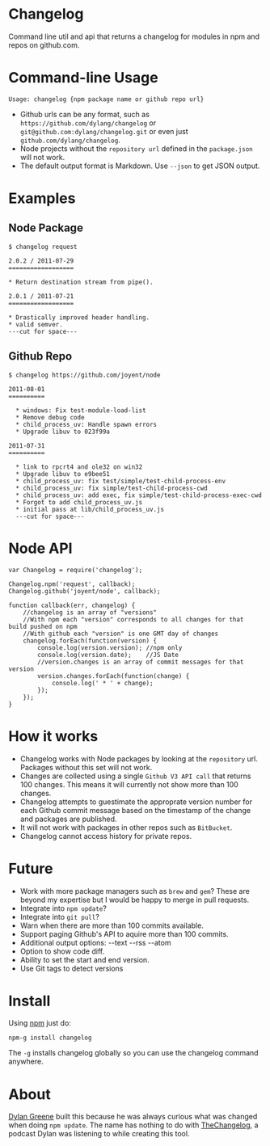 Changelog
=========

Command line util and api that returns a changelog for modules in npm and repos on github.com.

Command-line Usage
==================

    Usage: changelog {npm package name or github repo url}

 * Github urls can be any format, such as `https://github.com/dylang/changelog` or `git@github.com:dylang/changelog.git` or even just `github.com/dylang/changelog`.
 * Node projects without the `repository url` defined in the `package.json` will not work.
 * The default output format is Markdown.  Use `--json` to get JSON output. 

Examples
========

Node Package
------------

    $ changelog request

    2.0.2 / 2011-07-29
    ==================

    * Return destination stream from pipe().

    2.0.1 / 2011-07-21
    ==================

    * Drastically improved header handling.
    * valid semver.
    ---cut for space---

Github Repo
-----------

    $ changelog https://github.com/joyent/node

    2011-08-01
    ==========

      * windows: Fix test-module-load-list
      * Remove debug code
      * child_process_uv: Handle spawn errors
      * Upgrade libuv to 023f99a

    2011-07-31
    ==========

      * link to rpcrt4 and ole32 on win32
      * Upgrade libuv to e9bee51
      * child_process_uv: fix test/simple/test-child-process-env
      * child_process_uv: fix simple/test-child-process-cwd
      * child_process_uv: add exec, fix simple/test-child-process-exec-cwd
      * Forgot to add child_process_uv.js
      * initial pass at lib/child_process_uv.js
      ---cut for space---

Node API
========

    var Changelog = require('changelog');

    Changelog.npm('request', callback);
    Changelog.github('joyent/node', callback);

    function callback(err, changelog) {
        //changelog is an array of "versions"
        //With npm each "version" corresponds to all changes for that build pushed on npm
        //With github each "version" is one GMT day of changes
        changelog.forEach(function(version) {
            console.log(version.version); //npm only
            console.log(version.date);    //JS Date
            //version.changes is an array of commit messages for that version
            version.changes.forEach(function(change) {
                console.log(' * ' + change);
            });
        });
    }


How it works
============

 * Changelog works with Node packages by looking at the `repository` url. Packages without this set will not work.
 * Changes are collected using a single `Github V3 API call` that returns 100 changes. This means it will currently not show more than 100 changes.
 * Changelog attempts to guestimate the approprate version number for each Github commit message based on the timestamp of the change and packages are published.
 * It will not work with packages in other repos such as `BitBucket`.
 * Changelog cannot access history for private repos.

Future
======

 * Work with more package managers such as `brew` and `gem`?  These are beyond my expertise but I would be happy to merge in pull requests.
 * Integrate into `npm update`?
 * Integrate into `git pull`?
 * Warn when there are more than 100 commits available.
 * Support paging Github's API to aquire more than 100 commits.
 * Additional output options: --text --rss --atom
 * Option to show code diff.
 * Ability to set the start and end version.
 * Use Git tags to detect versions

Install
=======

Using [npm](http://npmjs.org) just do:

    npm-g install changelog

The `-g` installs changelog globally so you can use the changelog command anywhere.

About
=====

[Dylan Greene](http://github.com/dylang) built this because he was always curious what was changed when doing `npm update`.
The name has nothing to do with [TheChangelog](http://thechangelog.com/), a podcast Dylan was listening to while creating this tool.
